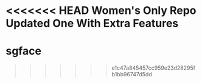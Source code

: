 <<<<<<< HEAD
Women's Only Repo
Updated One With Extra Features 
=======
# sgface
>>>>>>> e1c47a845457cc959e23d28295fb1bb96747d5dd
